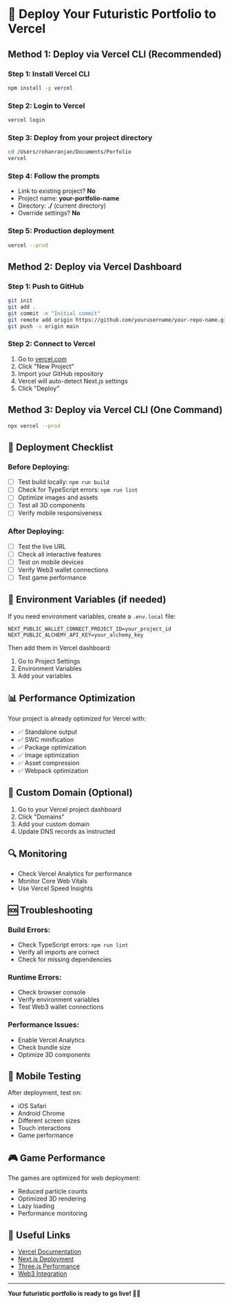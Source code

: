 # 🚀 Deploy Your Futuristic Portfolio to Vercel

## Method 1: Deploy via Vercel CLI (Recommended)

### Step 1: Install Vercel CLI
```bash
npm install -g vercel
```

### Step 2: Login to Vercel
```bash
vercel login
```

### Step 3: Deploy from your project directory
```bash
cd /Users/rohanranjan/Documents/Porfolio
vercel
```

### Step 4: Follow the prompts
- Link to existing project? **No**
- Project name: **your-portfolio-name**
- Directory: **./** (current directory)
- Override settings? **No**

### Step 5: Production deployment
```bash
vercel --prod
```

## Method 2: Deploy via Vercel Dashboard

### Step 1: Push to GitHub
```bash
git init
git add .
git commit -m "Initial commit"
git remote add origin https://github.com/yourusername/your-repo-name.git
git push -u origin main
```

### Step 2: Connect to Vercel
1. Go to [vercel.com](https://vercel.com)
2. Click "New Project"
3. Import your GitHub repository
4. Vercel will auto-detect Next.js settings
5. Click "Deploy"

## Method 3: Deploy via Vercel CLI (One Command)

```bash
npx vercel --prod
```

## 🎯 Deployment Checklist

### Before Deploying:
- [ ] Test build locally: `npm run build`
- [ ] Check for TypeScript errors: `npm run lint`
- [ ] Optimize images and assets
- [ ] Test all 3D components
- [ ] Verify mobile responsiveness

### After Deploying:
- [ ] Test the live URL
- [ ] Check all interactive features
- [ ] Test on mobile devices
- [ ] Verify Web3 wallet connections
- [ ] Test game performance

## 🔧 Environment Variables (if needed)

If you need environment variables, create a `.env.local` file:

```env
NEXT_PUBLIC_WALLET_CONNECT_PROJECT_ID=your_project_id
NEXT_PUBLIC_ALCHEMY_API_KEY=your_alchemy_key
```

Then add them in Vercel dashboard:
1. Go to Project Settings
2. Environment Variables
3. Add your variables

## 📊 Performance Optimization

Your project is already optimized for Vercel with:
- ✅ Standalone output
- ✅ SWC minification
- ✅ Package optimization
- ✅ Image optimization
- ✅ Asset compression
- ✅ Webpack optimization

## 🚀 Custom Domain (Optional)

1. Go to your Vercel project dashboard
2. Click "Domains"
3. Add your custom domain
4. Update DNS records as instructed

## 🔍 Monitoring

- Check Vercel Analytics for performance
- Monitor Core Web Vitals
- Use Vercel Speed Insights

## 🆘 Troubleshooting

### Build Errors:
- Check TypeScript errors: `npm run lint`
- Verify all imports are correct
- Check for missing dependencies

### Runtime Errors:
- Check browser console
- Verify environment variables
- Test Web3 wallet connections

### Performance Issues:
- Enable Vercel Analytics
- Check bundle size
- Optimize 3D components

## 📱 Mobile Testing

After deployment, test on:
- iOS Safari
- Android Chrome
- Different screen sizes
- Touch interactions
- Game performance

## 🎮 Game Performance

The games are optimized for web deployment:
- Reduced particle counts
- Optimized 3D rendering
- Lazy loading
- Performance monitoring

## 🔗 Useful Links

- [Vercel Documentation](https://vercel.com/docs)
- [Next.js Deployment](https://nextjs.org/docs/deployment)
- [Three.js Performance](https://threejs.org/docs/#manual/en/introduction/Performance)
- [Web3 Integration](https://wagmi.sh/)

---

**Your futuristic portfolio is ready to go live! 🚀✨**
